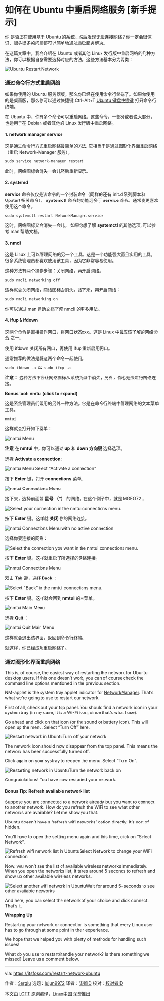 [#]: collector: (lujun9972)
[#]: translator: (bodhix)
[#]: reviewer: ( )
[#]: publisher: ( )
[#]: url: ( )
[#]: subject: (How to Restart a Network in Ubuntu [Beginner’s Tip])
[#]: via: (https://itsfoss.com/restart-network-ubuntu)
[#]: author: (Sergiu https://itsfoss.com/author/sergiu/)

如何在 Ubuntu 中重启网络服务 [新手提示]
======

你 [是否正在使用基于 Ubuntu 的系统，然后发现无法连接网络][1]？你一定会很惊讶，很多很多的问题都可以简单地通过重启服务解决。

在这篇文章中，我会介绍在 Ubuntu 或者其他 Linux 发行版中重启网络的几种方法，你可以根据自身需要选择对应的方法。这些方法基本分为两类：

![Ubuntu Restart Network][2]

### 通过命令行方式重启网络

如果你使用的 Ubuntu 服务器版，那么你已经在使用命令行终端了。如果你使用的是桌面版，那么你可以通过快捷键 Ctrl+Alt+T [Ubuntu 键盘快捷键][3] 打开命令行终端。

在 Ubuntu 中，你有多个命令可以重启网络。这些命令，一部分或者说大部分，也适用于在 Debian 或者其他的 Linux 发行版中重启网络。

#### 1\. network manager service

这是通过命令行方式重启网络最简单的方法. 它相当于是通过图形化界面重启网络（重启 Network-Manager 服务）。

```
sudo service network-manager restart
```

此时，网络图标会消失一会儿然后重新显示。

#### 2\. systemd

**service** 命令仅仅是该命令的一个封装命令（同样的还有 init.d 系列脚本和 Upstart 相关命令）。 **systemctl** 命令的功能远多于 **service** 命令。通常我更喜欢使用这个命令。

```
sudo systemctl restart NetworkManager.service
```

这时，网络图标又会消失一会儿。 如果你想了解 **systemctl** 的其他选项, 可以参考 man 帮助文档。

#### 3\. nmcli

这是 Linux 上可以管理网络的另一个工具。这是一个功能强大而且实用的工具。很多系统管理员都喜欢使用该工具，因为它非常容易使用。

这种方法有两个操作步骤：关闭网络，再开启网络。

```
sudo nmcli networking off
```

这样就会关闭网络，网络图标会消失。接下来，再开启网络：

```
sudo nmcli networking on
```

你可以通过 man 帮助文档了解 nmcli 的更多用法。

#### 4\. ifup & ifdown

这两个命令是直接操作网口，将网口状态xxx。这是 [Linux 中最应该了解的网络命令][4] 之一。

使用 ifdown 关闭所有网口，再使用 ifup 重新启用网口。

通常推荐的做法是将这两个命令一起使用。

```
sudo ifdown -a && sudo ifup -a
```

**注意：** 这种方法不会让网络图标从系统托盘中消失，另外，你也无法进行网络连接。

**Bonus tool: nmtui (click to expand)**

这是系统管理员们常用的另外一种方法。它是在命令行终端中管理网络的文本菜单工具。

```
nmtui
```

这样就会打开如下菜单：

![nmtui Menu][5]

**注意** 在 **nmtui** 中，你可以通过 **up** 和 **down 方向键** 选择选项。

选择 **Activate a connection** :

![nmtui Menu Select "Activate a connection"][6]

按下 **Enter** 键，打开 **connections** 菜单。

![nmtui Connections Menu][7]

接下来，选择前面带 **星号 （*）** 的网络。在这个例子中，就是 MGEO72 。

![Select your connection in the nmtui connections menu.][8]

按下 **Enter** 键。这样就 **关闭** 你的网络连接。

![nmtui Connections Menu with no active connection][9]

选择你要连接的网络：

![Select the connection you want in the nmtui connections menu.][10]

按下 **Enter** 键。这样就重启了所选择的网络连接。

![nmtui Connections Menu][11]

双击 **Tab** 键，选择 **Back** ：

![Select "Back" in the nmtui connections menu.][12]

按下 **Enter** 键。这样就会回到 **nmtui** 的主菜单。

![nmtui Main Menu][13]

选择 **Quit** ：

![nmtui Quit Main Menu][14]

这样就会退出该界面，返回到命令行终端。

就这样，你已经成功重启网络了。

### 通过图形化界面重启网络

This is, of course, the easiest way of restarting the network for Ubuntu desktop users. If this one doesn’t work, you can of course check the command line options mentioned in the previous section.

NM-applet is the system tray applet indicator for [NetworkManager][15]. That’s what we’re going to use to restart our network.

First of all, check out your top panel. You should find a network icon in your system tray (in my case, it is a Wi-Fi icon, since that’s what I use).

Go ahead and click on that icon (or the sound or battery icon). This will open up the menu. Select “Turn Off” here.

![Restart network in Ubuntu][16]Turn off your network

The network icon should now disappear from the top panel. This means the network has been successfully turned off.

Click again on your systray to reopen the menu. Select “Turn On”.

![Restarting network in Ubuntu][17]Turn the network back on

Congratulations! You have now restarted your network.

#### Bonus Tip: Refresh available network list

Suppose you are connected to a network already but you want to connect to another network. How do you refresh the WiFi to see what other networks are available? Let me show you that.

Ubuntu doesn’t have a ‘refresh wifi networks’ option directly. It’s sort of hidden.

You’ll have to open the setting menu again and this time, click on “Select Network”.

![Refresh wifi network list in Ubuntu][18]Select Network to change your WiFi connection

Now, you won’t see the list of available wireless networks immediately. When you open the networks list, it takes around 5 seconds to refresh and show up other available wireless networks.

![Select another wifi network in Ubuntu][19]Wait for around 5- seconds to see other available networks

And here, you can select the network of your choice and click connect. That’s it.

**Wrapping Up**

Restarting your network or connection is something that every Linux user has to go through at some point in their experience.

We hope that we helped you with plenty of methods for handling such issues!

What do you use to restart/handle your network? Is there something we missed? Leave us a comment below.


--------------------------------------------------------------------------------

via: https://itsfoss.com/restart-network-ubuntu

作者：[Sergiu][a]
选题：[lujun9972][b]
译者：[译者ID](https://github.com/译者ID)
校对：[校对者ID](https://github.com/校对者ID)

本文由 [LCTT](https://github.com/LCTT/TranslateProject) 原创编译，[Linux中国](https://linux.cn/) 荣誉推出

[a]: https://itsfoss.com/author/sergiu/
[b]: https://github.com/lujun9972
[1]: https://itsfoss.com/fix-no-wireless-network-ubuntu/
[2]: https://i1.wp.com/itsfoss.com/wp-content/uploads/2019/03/ubuntu-restart-network.png?resize=800%2C450&ssl=1
[3]: https://itsfoss.com/ubuntu-shortcuts/
[4]: https://itsfoss.com/basic-linux-networking-commands/
[5]: https://i1.wp.com/itsfoss.com/wp-content/uploads/2019/03/nmtui_menu.png?fit=800%2C602&ssl=1
[6]: https://i2.wp.com/itsfoss.com/wp-content/uploads/2019/03/nmtui_menu_select_option.png?fit=800%2C579&ssl=1
[7]: https://i1.wp.com/itsfoss.com/wp-content/uploads/2019/03/nmui_connection_menu_on.png?fit=800%2C585&ssl=1
[8]: https://i1.wp.com/itsfoss.com/wp-content/uploads/2019/03/nmui_select_connection_on.png?fit=800%2C576&ssl=1
[9]: https://i1.wp.com/itsfoss.com/wp-content/uploads/2019/03/nmui_connection_menu_off.png?fit=800%2C572&ssl=1
[10]: https://i0.wp.com/itsfoss.com/wp-content/uploads/2019/03/nmui_select_connection_off.png?fit=800%2C566&ssl=1
[11]: https://i1.wp.com/itsfoss.com/wp-content/uploads/2019/03/nmui_connection_menu_on-1.png?fit=800%2C585&ssl=1
[12]: https://i1.wp.com/itsfoss.com/wp-content/uploads/2019/03/nmui_connection_menu_back.png?fit=800%2C585&ssl=1
[13]: https://i1.wp.com/itsfoss.com/wp-content/uploads/2019/03/nmtui_menu_select_option-1.png?fit=800%2C579&ssl=1
[14]: https://i2.wp.com/itsfoss.com/wp-content/uploads/2019/03/nmui_menu_quit.png?fit=800%2C580&ssl=1
[15]: https://wiki.gnome.org/Projects/NetworkManager
[16]: https://i2.wp.com/itsfoss.com/wp-content/uploads/2019/03/restart-network-ubuntu-1.jpg?resize=800%2C400&ssl=1
[17]: https://i2.wp.com/itsfoss.com/wp-content/uploads/2019/03/restart-network-ubuntu-2.jpg?resize=800%2C400&ssl=1
[18]: https://i2.wp.com/itsfoss.com/wp-content/uploads/2019/03/select-wifi-network-ubuntu.jpg?resize=800%2C400&ssl=1
[19]: https://i1.wp.com/itsfoss.com/wp-content/uploads/2019/03/select-wifi-network-ubuntu-1.jpg?resize=800%2C400&ssl=1
[20]: https://i1.wp.com/itsfoss.com/wp-content/uploads/2019/03/ubuntu-restart-network.png?fit=800%2C450&ssl=1
